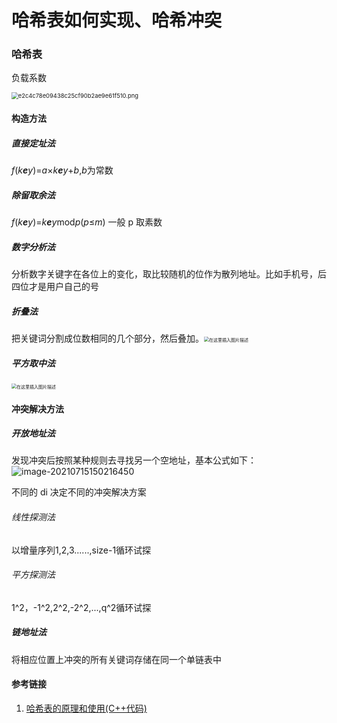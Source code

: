 # 哈希表如何实现、哈希冲突

### 哈希表

负载系数

<img src="http://image.961110.xyz/images/2021/07/15/bc93959f5776c35b2b8abf1c1d4dff2d.jpg" alt="e2c4c78e09438c25cf90b2ae9e61f510.png" style="zoom: 67%;" />

#### 构造方法

##### 直接定址法

*f*(*k**e**y*)=*a*×*k**e**y*+*b*,*b*为常数

##### 除留取余法

*f*(*k**e**y*)=*k**e**y*mod*p*(*p*≤*m*) 一般 p 取素数

##### 数字分析法

分析数字关键字在各位上的变化，取比较随机的位作为散列地址。比如手机号，后四位才是用户自己的号

##### 折叠法

把关键词分割成位数相同的几个部分，然后叠加。<img src="http://image.961110.xyz/images/2021/07/15/7944f54fa3cd3fa9191a14de8405371a.png" alt="在这里插入图片描述" style="zoom:50%;" />

##### 平方取中法

<img src="http://image.961110.xyz/images/2021/07/15/06f961fa06aae10c9918e533067c849e.png" alt="在这里插入图片描述" style="zoom: 50%;" />

#### 冲突解决方法

##### 开放地址法

发现冲突后按照某种规则去寻找另一个空地址，基本公式如下：![image-20210715150216450](http://image.961110.xyz/images/2021/07/15/24e764eb84fa24faf45b5c5ea7adc4a7.png)

不同的 di 决定不同的冲突解决方案

###### 线性探测法

以增量序列1,2,3......,size-1循环试探

###### 平方探测法

1^2，-1^2,2^2,-2^2,...,q^2循环试探

##### 链地址法

将相应位置上冲突的所有关键词存储在同一个单链表中

#### 参考链接

1. [哈希表的原理和使用(C++代码)](https://blog.csdn.net/weixin_38169413/article/details/81612307?utm_medium=distribute.pc_relevant.none-task-blog-2~default~BlogCommendFromBaidu~default-6.control&depth_1-utm_source=distribute.pc_relevant.none-task-blog-2~default~BlogCommendFromBaidu~default-6.control)